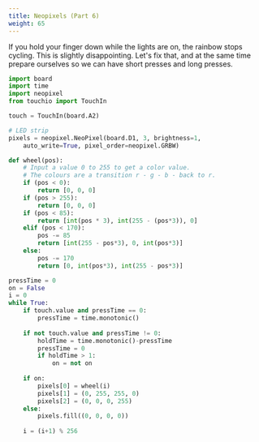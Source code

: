 ```yaml
---
title: Neopixels (Part 6)
weight: 65
---
```

If you hold your finger down while the lights are on,
the rainbow stops cycling. This is slightly disappointing.
Let's fix that, and at the same time prepare ourselves so
we can have short presses and long presses.

```python {linenos=table, hl_lines="28 32-39"}
import board
import time
import neopixel
from touchio import TouchIn

touch = TouchIn(board.A2)

# LED strip
pixels = neopixel.NeoPixel(board.D1, 3, brightness=1,
    auto_write=True, pixel_order=neopixel.GRBW)

def wheel(pos):
    # Input a value 0 to 255 to get a color value.
    # The colours are a transition r - g - b - back to r.
    if (pos < 0):
        return [0, 0, 0]
    if (pos > 255):
        return [0, 0, 0]
    if (pos < 85):
        return [int(pos * 3), int(255 - (pos*3)), 0]
    elif (pos < 170):
        pos -= 85
        return [int(255 - pos*3), 0, int(pos*3)]
    else:
        pos -= 170
        return [0, int(pos*3), int(255 - pos*3)]

pressTime = 0
on = False
i = 0
while True:
    if touch.value and pressTime == 0:
        pressTime = time.monotonic()
    
    if not touch.value and pressTime != 0:
        holdTime = time.monotonic()-pressTime
        pressTime = 0
        if holdTime > 1:
            on = not on
    
    if on:
        pixels[0] = wheel(i)
        pixels[1] = (0, 255, 255, 0)
        pixels[2] = (0, 0, 0, 255)
    else:
        pixels.fill((0, 0, 0, 0))
    
    i = (i+1) % 256
```
